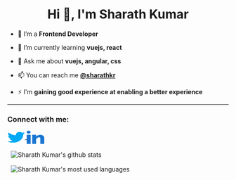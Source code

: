 <h1 align="center">Hi 👋, I'm Sharath Kumar</h1>

- 🔭 I’m a **Frontend Developer**

- 🌱 I’m currently learning **vuejs, react**

- 💬 Ask me about **vuejs, angular, css**

- 📫 You can reach me **[@sharathkr](mailto:sharathkr@protonmail.com)**

- ⚡ I'm **gaining good experience at enabling a better experience**

<hr />

<h3 align="left">Connect with me:</h3>
<p align="left">
  <a href="https://twitter.com/sharathkumar106" target="blank">
    <img align="center" src="assets/twitter.svg" alt="twitter profile of sharath kumar" height="30" width="40" />
  </a>
  <a href="https://linkedin.com/in/sharathkumarkr" target="blank">
    <img align="center" src="assets/linked-in.svg" alt="linkedin profile of sharath kumar" height="30" width="40" />
  </a>
</p>

<p>&nbsp;
  <img align="center" src="https://github-readme-stats.vercel.app/api?username=shaarkr&show_icons=true&locale=en&theme=vue" alt="Sharath Kumar's github stats" />
</p>

<p>
  &nbsp;
  <img align="center" src="https://github-readme-stats.vercel.app/api/top-langs/?username=shaarkr&langs_count=3&layout=compact&theme=vue" alt="Sharath Kumar's most used languages" />
</p>
